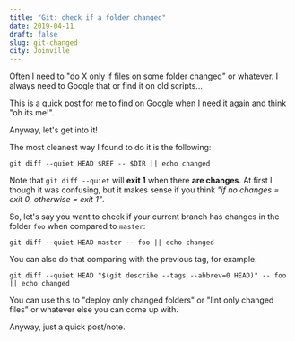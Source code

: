 ```yaml
---
title: "Git: check if a folder changed"
date: 2019-04-11
draft: false
slug: git-changed
city: Joinville
---
```


Often I need to "do X only if files on some folder changed" or whatever. I
always need to Google that or find it on old scripts...

This is a quick post for me to find on Google when I need it again and think
"oh its me!".

Anyway, let's get into it!

The most cleanest way I found to do it is the following:

```shell
git diff --quiet HEAD $REF -- $DIR || echo changed
```

Note that `git diff --quiet` will **exit 1** when there **are changes**.
At first I though it was confusing, but it makes sense if you think
*"if no changes = exit 0, otherwise = exit 1"*.

So, let's say you want to check if your current branch has changes in the
folder `foo` when compared to `master`:

```shell
git diff --quiet HEAD master -- foo || echo changed
```

You can also do that comparing with the previous tag, for example:

```shell
git diff --quiet HEAD "$(git describe --tags --abbrev=0 HEAD)" -- foo || echo changed
```

You can use this to "deploy only changed folders" or "lint only changed files"
or whatever else you can come up with.

Anyway, just a quick post/note.

